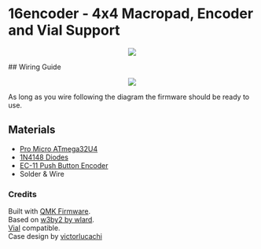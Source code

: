 # 16encoder - 4x4 Macropad, Encoder and Vial Support
<p align="center">
  <img src="https://i.imgur.com/c7DsltT.jpg">
</p>  
## Wiring Guide
<p align="center">
  <img src="https://i.imgur.com/XqKKAZs.png">
</p>  
As long as you wire following the diagram the firmware should be ready to use.  
 

## Materials
- [Pro Micro ATmega32U4](https://www.aliexpress.com/item/32768308647.html?spm=a2g0o.order_list.0.0.21ef1802lmFpbr)
- [1N4148 Diodes](https://www.aliexpress.com/item/10000056483250.html?spm=a2g0o.order_list.0.0.21ef1802lmFpbr)
- [EC-11 Push Button Encoder](https://www.aliexpress.com/item/32660088529.html?spm=a2g0o.order_list.0.0.21ef1802lmFpbr)
- Solder & Wire


### Credits
Built with [QMK Firmware](https://github.com/qmk/qmk_firmware).  
Based on [w3by2 by wlard](https://github.com/wlard/keyboards/blob/main/w3by2-rotary/Readme.md).  
[Vial](https://get.vial.today/) compatible.  
Case design by [victorlucachi](https://github.com/victorlucachi/void16)  

